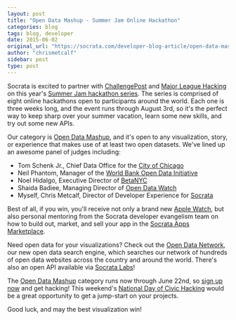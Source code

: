 ```yaml
---
layout: post
title: "Open Data Mashup - Summer Jam Online Hackathon"
categories: blog
tags: blog, developer
date: 2015-06-02
original_url: "https://socrata.com/developer-blog-article/open-data-mashup-summer-jam-online-hackathon/"
author: "chrismetcalf"
sidebar: post
type: post
---
```


Socrata is excited to partner with [ChallengePost](http://challengepost.com/) and [Major League Hacking](https://mlh.io/) on this year's [Summer Jam hackathon series](http://summerjam.challengepost.com/). The series is comprised of eight online hackathons open to participants around the world. Each one is three weeks long, and the event runs through August 3rd, so it's the perfect way to keep sharp over your summer vacation, learn some new skills, and try out some new APIs.

Our category is [Open Data Mashup](http://sjopendata.challengepost.com/), and it's open to any visualization, story, or experience that makes use of at least two open datasets. We've lined up an awesome panel of judges including:

- Tom Schenk Jr., Chief Data Office for the [City of Chicago](http://data.cityofchicago.org)
- Neil Phantom, Manager of the [World Bank Open Data Initiative](http://data.worldbank.org/)
- Noel Hidalgo, Executive Director of [BetaNYC](http://betanyc.us/)
- Shaida Badiee, Managing Director of [Open Data Watch](http://www.opendatawatch.com/)
- Myself, Chris Metcalf, Director of Developer Experience for [Socrata](http://socrata.com)

Best of all, if you win, you'll receive not only a brand new [Apple Watch](https://www.apple.com/watch/), but also personal mentoring from the Socrata developer evangelism team on how to build out, market, and sell your app in the [Socrata Apps Marketplace](http://open-data-apps.socrata.com/).

Need open data for your visualizations? Check out the [Open Data Network](http://www.opendatanetwork.com/), our new open data search engine, which searches our network of hundreds of open data websites across the country and around the world. There's also an open API available via [Socrata Labs](http://labs.socrata.com/docs/search.html)!

The [Open Data Mashup](http://sjopendata.challengepost.com/) category runs now through June 22nd, so [sign up now](http://sjopendata.challengepost.com/) and get hacking! This weekend's [National Day of Civic Hacking](http://socrata.com/developer-blog-article/developer-support-for-national-day-of-civic-hacking-2015/) would be a great opportunity to get a jump-start on your projects.

Good luck, and may the best visualization win!


